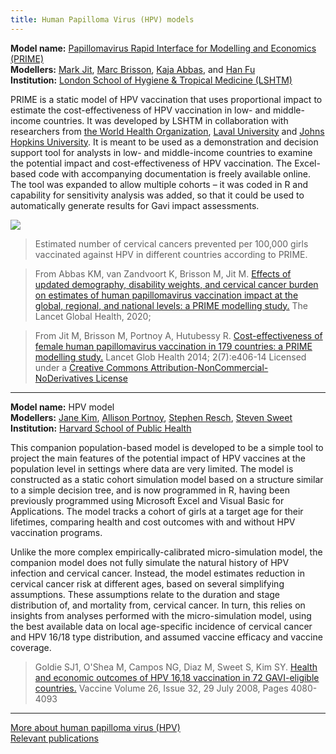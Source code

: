 ```yaml
---
title: Human Papilloma Virus (HPV) models
---
```


**Model name:** [Papillomavirus Rapid Interface for Modelling and Economics (PRIME)](http://primetool.org/about-prime/)   
**Modellers:** [Mark Jit](http://www.lshtm.ac.uk/aboutus/people/jit.mark), [Marc Brisson](http://www.marc-brisson.net/), [Kaja Abbas](https://www.lshtm.ac.uk/aboutus/people/abbas.kaja), and [Han Fu](https://www.lshtm.ac.uk/aboutus/people/fu.han)    
**Institution:** [London School of Hygiene & Tropical Medicine (LSHTM)](http://www.lshtm.ac.uk/)   

PRIME is a static model of HPV vaccination that uses proportional impact to estimate the cost-effectiveness of HPV vaccination in low- and middle-income countries. It was developed by LSHTM in collaboration with researchers from [the World Health Organization](http://who.int/en/), [Laval University](https://www.ulaval.ca/en/) and [Johns Hopkins University](https://www.jhu.edu/). It is meant to be used as a demonstration and decision support tool for analysts in low- and middle-income countries to examine the potential impact and cost-effectiveness of HPV vaccination. The Excel-based code with accompanying documentation is freely available online. The tool was expanded to allow multiple cohorts – it was coded in R and capability for sensitivity analysis was added, so that it could be used to automatically generate results for Gavi impact assessments. 

[![](/img/models/prime_hpv_model.png)](/img/models/prime_hpv_model.png)

> Estimated number of cervical cancers prevented per 100,000 girls vaccinated against HPV in different countries according to PRIME. 

> From Abbas KM, van Zandvoort K, Brisson M, Jit M. [Effects of updated demography, disability weights, and cervical cancer burden on estimates of human papillomavirus vaccination impact at the global, regional, and national levels: a PRIME modelling study.](https://pubmed.ncbi.nlm.nih.gov/32105613/) The Lancet Global Health, 2020; 

> From Jit M, Brisson M, Portnoy A, Hutubessy R. [Cost-effectiveness of female human papillomavirus vaccination in 179 countries: a PRIME modelling study.](https://www.ncbi.nlm.nih.gov/pubmed/25103394) Lancet Glob Health 2014; 2(7):e406-14 Licensed under a [Creative Commons Attribution-NonCommercial-NoDerivatives License](https://creativecommons.org/licenses/by-nc-nd/4.0/)       

---   

<div id="harvard"></div>

**Model name:** HPV model    
**Modellers:** [Jane Kim](https://chds.hsph.harvard.edu/jane-j-kim/), [Allison Portnoy](https://scholar.harvard.edu/allisonportnoy/home), [Stephen Resch](https://chds.hsph.harvard.edu/stephen-resch/), [Steven Sweet](http://chds.hsph.harvard.edu/People/Steven-Sweet)   
**Institution:** [Harvard School of Public Health](https://www.hsph.harvard.edu/)

This companion population-based model is developed to be a simple tool to project the main features of the potential impact of HPV vaccines at the population level in settings where data are very limited. The model is constructed as a static cohort simulation model based on a structure similar to a simple decision tree, and is now programmed in R, having been previously programmed using Microsoft Excel and Visual Basic for Applications. The model tracks a cohort of girls at a target age for their lifetimes, comparing health and cost outcomes with and without HPV vaccination programs.

Unlike the more complex empirically-calibrated micro-simulation model, the companion model does not fully simulate the natural history of HPV infection and cervical cancer. Instead, the model estimates reduction in cervical cancer risk at different ages, based on several simplifying assumptions. These assumptions relate to the duration and stage distribution of, and mortality from, cervical cancer. In turn, this relies on insights from analyses performed with the micro-simulation model, using the best available data on local age-specific incidence of cervical cancer and HPV 16/18 type distribution, and assumed vaccine efficacy and vaccine coverage.

> Goldie SJ1, O'Shea M, Campos NG, Diaz M, Sweet S, Kim SY. [Health and economic outcomes of HPV 16,18 vaccination in 72 GAVI-eligible countries.](https://www.sciencedirect.com/science/article/pii/S0264410X08004933?via%3Dihub9) Vaccine Volume 26, Issue 32, 29 July 2008, Pages 4080-4093

---

[More about human papilloma virus (HPV)](/diseases/hpv)  
[Relevant publications](/publications#hpv)

